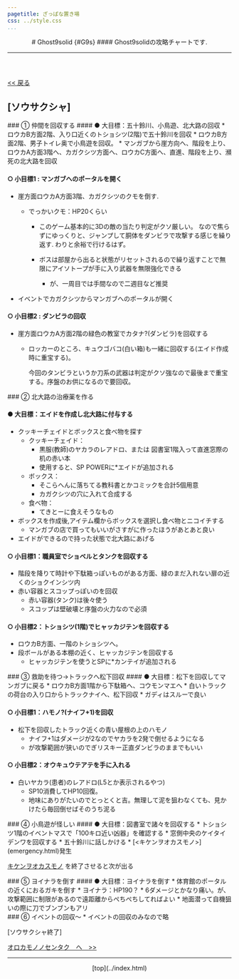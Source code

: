 ```yaml
---
pagetitle: ざっぱな置き場
css: ../style.css
...
```


<header class = "header">
# Ghost9solid {#G9s}
#### Ghost9solidの攻略チャートです.
<hr>
</header>

<div class = "content">

[ << 戻る](index.html)

## [ソウサクシャ]

<div class ="one" >
### ① 仲間を回収する
#### ● 大目標：五十鈴川、小鳥遊、北大路の回収
* ロウカB方面2階、入り口近くのトショシツ(2階)で五十鈴川を回収
* ロウカB方面2階、男子トイレ奥で小鳥遊を回収。
* マンガブから崖方向へ、階段を上り、ロウカA方面3階へ、カガクシツ方面へ、ロウカC方面へ、直進、階段を上り、瀕死の北大路を回収

#### ○ 小目標1 : マンガブへのポータルを開く
* 崖方面ロウカA方面3階、カガクシツのクモを倒す.
    * でっかいクモ：HP20くらい

        * このゲーム基本的に3Dの敵の当たり判定がクソ厳しい。
        なので焦らずにゆっくりと、ジャンプして胴体をダンビラで攻撃する感じを繰り返す.
        わりと余裕で行けるはず。

        * ボスは部屋から出ると状態がリセットされるので繰り返すことで無限にアイソトープが手に入り武器を無限強化できる
            * が、一周目では手間なので二週目など推奨


* イベントでカガクシツからマンガブへのポータルが開く

#### ○ 小目標2 : ダンビラの回収
* 崖方面ロウカA方面2階の緑色の教室でカタナ?(ダンビラ)を回収する<br>
    * ロッカーのところ、キュウゴバコ(白い箱)も一緒に回収する(エイド作成時に重宝する)。

        今回のタンビラというか刀系の武器は判定がクソ強なので最後まで重宝する。序盤のお供になるので要回収。
</div> <!-- one -->

<div class ="sec">
### ② 北大路の治療薬を作る

#### ● 大目標：エイドを作成し北大路に付与する
* クッキーチェイドとボックスと食べ物を探す
    * クッキーチェイド：
        * 黒服(教師)のヤカラのレアドロ、または 図書室1階入って直進窓際の机の赤い本
        * 使用すると、SP POWERに*エイドが追加される
    * ボックス：
        * そこらへんに落ちてる教科書とかコミックを合計5個用意
        * カガクシツの穴に入れて合成する
    * 食べ物：
        * てきとーに食えそうなもの
* ボックスを作成後,アイテム欄からボックスを選択し食べ物とニコイチする
    * マンガブの店で買ってもいいがさすがに作ったほうがあとあと良い
* エイドができるので持った状態で北大路にあげる

#### ○ 小目標1：職員室でショベルとタンクを回収する
* 階段を降りて時計や下駄箱っぽいものがある方面、緑のまだ入れない扉の近くのショクインシツ内
* 赤い容器とスコップっぽいのを回収
    * 赤い容器(タンク)は後々使う
    * スコップは壁破壊と序盤の火力なので必須

#### ○ 小目標2：トショシツ(1階)でヒャッカジテンを回収する
* ロウカB方面、一階のトショシツへ。
* 段ボールがある本棚の近く、ヒャッカジテンを回収する
    * ヒャッカジテンを使うとSPに*カンテイが追加される

</div><!-- sec -->


<div class="third">
### ③ 救助を待つ→トラックへ松下回収
#### ● 大目標：松下を回収してマンガブに戻る
* ロウカB方面1階から下駄箱へ、コウモンマエへ
* 白いトラックの荷台の入り口からトラックナイへ、松下回収
    * ガディはスルーで良い


#### ○ 小目標1：ハモノ?(ナイフ+1)を回収
* 松下を回収したトラック近くの青い屋根の上のハモノ
    * ナイフ+1はダメージが2なのでヤカラを2発で倒せるようになる
    * が攻撃範囲が狭いのでぎリスキー正直ダンビラのままでもいい

#### ○ 小目標2：オウキュウテアテを手に入れる
* 白いヤカラ(患者)のレアドロ(L5とか表示されるやつ)
    * SP10消費してHP10回復。
    * 地味にありがたいのでとっとくと吉。無理して泥を狙わなくても、見かけたら毎回倒せばそのうち泥る
</div><!-- thri -->


<div class="four">
### ④ 小鳥遊が怪しい
#### ● 大目標：図書室で諸々を回収する
* トショシツ1階のイベントマスで「100キロ近い凶器」を確認する
* 窓側中央のケイタイデンワを回収する
* 五十鈴川に話しかける
* [<キケンヲオカスモノ>](emergency.html)発生
</div><!-- for -->

<div class="five">

[キケンヲオカスモノ](emergency.html) を終了させると次が出る

</div><!-- five -->

<div class="six">
### ⑤ ヨイナラを倒す
#### ● 大目標：ヨイナラを倒す
* 体育館のポータルの近くにおるガキを倒す
    * ヨイナラ：HP190？
        * 6ダメージとかなり痛い。が、攻撃範囲に制限があるので遠距離からぺちぺちしてればよい
        * 地面潜って自機狙いの際に刀でブンブンもアリ
</div><!-- six -->

<div class="sev">
### ⑥ イベントの回収～
* イベントの回収のみなので略
</div><!-- sev -->

[ソウサクシャ終了]

[ オロカモノノセンタク　へ　>> ](fool.html)

</div><!-- cont -->

<footer class ="footer">
<hr>
<p align = "center"> [top](../index.html) </p>
</footer>
